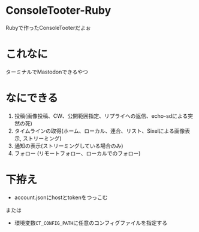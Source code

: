 # ConsoleTooter-Ruby
Rubyで作ったConsoleTooterだよぉ
# これなに
ターミナルでMastodonできるやつ
# なにできる
1. 投稿(画像投稿、CW、公開範囲指定、リプライへの返信、echo-sdによる突然の死)
2. タイムラインの取得(ホーム、ローカル、連合、リスト、Sixelによる画像表示, ストリーミング)
3. 通知の表示(ストリーミングしている場合のみ)
4. フォロー (リモートフォロー、ローカルでのフォロー)

# 下拵え
- account.jsonにhostとtokenをつっこむ

または

- 環境変数``CT_CONFIG_PATH``に任意のコンフィグファイルを指定する

